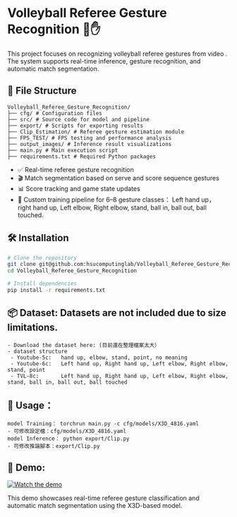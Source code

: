 # Volleyball Referee Gesture Recognition 🏐✋
This project focuses on recognizing volleyball referee gestures from video . The system supports real-time inference, gesture recognition, and automatic match segmentation.


## 📁 File Structure
```
Volleyball_Referee_Gesture_Recognition/
├── cfg/ # Configuration files
├── src/ # Source code for model and pipeline
├── export/ # Scripts for exporting results
├── Clip_Estimation/ # Referee gesture estimation module
├── FPS_TEST/ # FPS testing and performance analysis
├── output_images/ # Inference result visualizations
├── main.py # Main execution script
├── requirements.txt # Required Python packages
```

- ✅ Real-time referee gesture recognition
- 🎬 Match segmentation based on serve and score sequence gestures
- 📊 Score tracking and game state updates
- 🧠 Custom training pipeline for 6–8 gesture classes： Left hand up， right hand up, Left elbow, Right elbow, stand, ball in, ball out, ball touched.

## 🛠️ Installation
```bash
# Clone the repository
git clone git@github.com:hsucomputinglab/Volleyball_Referee_Gesture_Recognition.git
cd Volleyball_Referee_Gesture_Recognition

# Install dependencies
pip install -r requirements.txt
```

##  📦 Dataset: Datasets are not included due to size limitations.
```
- Download the dataset here: (目前還在整理檔案太大）
- dataset structure
 - Youtube-5c:   hand up, elbow, stand, point, no meaning
 - Youtube-6c:   Left hand up, Right hand up, Left elbow, Right elbow, stand, point
 - TVL-8c:       Left hand up, Right hand up, Left elbow, Right elbow, stand, ball in, ball out, ball touched
```

## 📓 Usage：
```
model Training： torchrun main.py -c cfg/models/X3D_4816.yaml 
- 可修改設定檔：cfg/models/X3D_4816.yaml
model Inference： python export/Clip.py 
- 可修改推論腳本：export/Clip.py
```

## 🎥 Demo:
[![Watch the demo](https://img.youtube.com/vi/wVt9C7jx5W0/hqdefault.jpg)](https://www.youtube.com/watch?v=wVt9C7jx5W0)

This demo showcases real-time referee gesture classification and automatic match segmentation using the X3D-based model.





